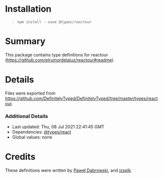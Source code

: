 # Installation
> `npm install --save @types/reactour`

# Summary
This package contains type definitions for reactour (https://github.com/elrumordelaluz/reactour#readme).

# Details
Files were exported from https://github.com/DefinitelyTyped/DefinitelyTyped/tree/master/types/reactour.

### Additional Details
 * Last updated: Thu, 08 Jul 2021 22:41:45 GMT
 * Dependencies: [@types/react](https://npmjs.com/package/@types/react)
 * Global values: none

# Credits
These definitions were written by [Paweł Dąbrowski](https://github.com/paolostyle), and [jzsplk](https://github.com/jzsplk).
